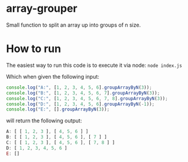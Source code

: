 # array-grouper
Small function to split an array up into groups of n size.

# How to run

The easiest way to run this code is to execute it via node:
`node index.js`

Which when given the following input:
```JavaScript
console.log("A:", [1, 2, 3, 4, 5, 6].groupArrayByN(3));
console.log("B:", [1, 2, 3, 4, 5, 6, 7].groupArrayByN(3));
console.log("C:", [1, 2, 3, 4, 5, 6, 7, 8].groupArrayByN(3));
console.log("D:", [1, 2, 3, 4, 5, 6].groupArrayByN(-1));
console.log("E:", [].groupArrayByN(3));
```

will return the following output:

```JavaScript
A: [ [ 1, 2, 3 ], [ 4, 5, 6 ] ]
B: [ [ 1, 2, 3 ], [ 4, 5, 6 ], [ 7 ] ]   
C: [ [ 1, 2, 3 ], [ 4, 5, 6 ], [ 7, 8 ] ]
D: [ 1, 2, 3, 4, 5, 6 ]
E: []
```
